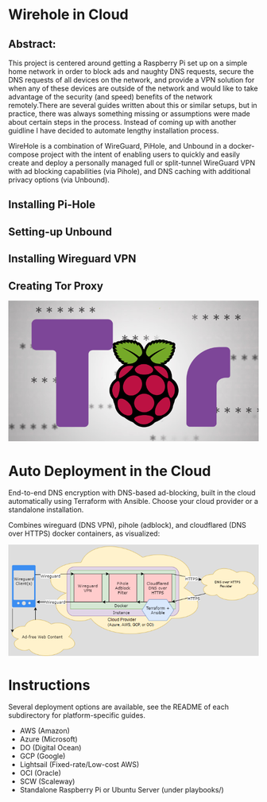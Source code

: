 # Wirehole in Cloud

## Abstract:

This project is centered around getting a Raspberry Pi set up on a simple home network in order to block ads and naughty DNS requests, secure the DNS requests of all devices on the network, and provide a VPN solution for when any of these devices are outside of the network and would like to take advantage of the security (and speed) benefits of the network remotely.There are several guides written about this or similar setups, but in practice, there was always something missing or assumptions were made about certain steps in the process. Instead of coming up with another guidline I have decided to automate lengthy installation process.

WireHole is a combination of WireGuard, PiHole, and Unbound in a docker-compose project with the intent of enabling users to quickly and easily create and deploy a personally managed full or split-tunnel WireGuard VPN with ad blocking capabilities (via Pihole), and DNS caching with additional privacy options (via Unbound).



## Installing Pi-Hole



## Setting-up Unbound



## Installing Wireguard VPN




## Creating Tor Proxy

![Diagram](00-1.png)


# Auto Deployment in the Cloud

End-to-end DNS encryption with DNS-based ad-blocking, built in the cloud automatically using Terraform with Ansible. Choose your cloud provider or a standalone installation.

Combines wireguard (DNS VPN), pihole (adblock), and cloudflared (DNS over HTTPS) docker containers, as visualized:

![Diagram](diagram.png)

# Instructions
Several deployment options are available, see the README of each subdirectory for platform-specific guides.
- AWS (Amazon)
- Azure (Microsoft)
- DO (Digital Ocean)
- GCP (Google)
- Lightsail (Fixed-rate/Low-cost AWS)
- OCI (Oracle)
- SCW (Scaleway)
- Standalone Raspberry Pi or Ubuntu Server (under playbooks/)
